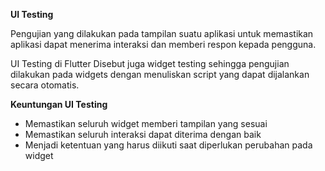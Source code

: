 **UI Testing** 

Pengujian yang dilakukan pada tampilan suatu aplikasi untuk memastikan aplikasi dapat menerima interaksi dan memberi respon kepada pengguna.

UI Testing di Flutter Disebut juga widget testing sehingga pengujian dilakukan pada widgets dengan menuliskan script yang dapat dijalankan secara otomatis.

**Keuntungan UI Testing** 

* Memastikan seluruh widget memberi tampilan yang sesuai 
* Memastikan seluruh interaksi dapat diterima dengan baik 
* Menjadi ketentuan yang harus diikuti saat diperlukan perubahan pada widget
